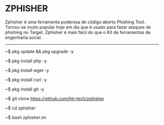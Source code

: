 # ZPHISHER
Zphisher é uma ferramenta poderosa de código aberto Phishing Tool. Tornou-se muito popular hoje em dia que é usado para fazer ataques de phishing no Target. Zphisher é mais fácil do que o Kit de ferramentas de engenharia social.
____________________________________________________________________________________________________________________________________________________________________________________________________________________________________
~$ pkg update && pkg upgrade -y

~$ pkg install php -y

~$ pkg install wget -y

~$ pkg install curl -y

~$ pkg install git -y

~$ git clone https://github.com/htr-tech/zphisher

~$ cd zphisher

~$ bash zphisher.sh
